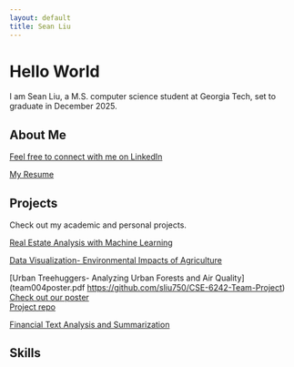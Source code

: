 ```yaml
---
layout: default
title: Sean Liu
---
```


# Hello World
I am Sean Liu, a M.S. computer science student at Georgia Tech, set to graduate in December 2025.

## About Me
[Feel free to connect with me on LinkedIn](https://www.linkedin.com/in/sliu750)

[My Resume](Sean_Liu_Resume_F25.pdf)

## Projects
Check out my academic and personal projects.

[Real Estate Analysis with Machine Learning](https://github.com/sliu750/ML4641-Team-Project)

[Data Visualization- Environmental Impacts of Agriculture](https://syoon029.github.io/6730-Data-Vis-Team-Project.github.io/)

[Urban Treehuggers- Analyzing Urban Forests and Air Quality](team004poster.pdf https://github.com/sliu750/CSE-6242-Team-Project)
[Check out our poster](team004poster.pdf)  
[Project repo](https://github.com/sliu750/CSE-6242-Team-Project)

[Financial Text Analysis and Summarization](https://fintech-assignment.streamlit.app/)

## Skills
